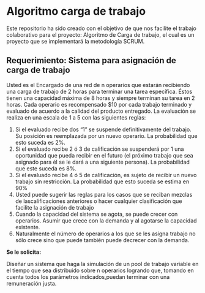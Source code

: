 # Algoritmo carga de trabajo
Este repositorio ha sido creado con el objetivo de que nos facilite el trabajo colaborativo para el proyecto: Algoritmo de Carga de trabajo, el cual es un proyecto que se implementará la metodología SCRUM.

## Requerimiento: Sistema para asignación de carga de trabajo

Usted es el Encargado de una red de n operarios que estarán recibiendo una carga de trabajo de 2 horas para terminar una tarea específica. Éstos tienen una capacidad máxima de 8 horas y siempre terminan su tarea en 2 horas.
Cada operario es recompensado $10 por cada trabajo terminado y evaluado de acuerdo a la calidad del producto entregado. La evaluación se realiza en una escala de 1 a 5 con las siguientes reglas:

  1. Si el evaluado recibe dos “1” se suspende definitivamente del trabajo. Su posición es reemplazada por un nuevo operario. La probabilidad que esto suceda es 2%.
  2. Si el evaluado recibe 2 ó 3 de calificación se suspenderá por 1 una oportunidad que pueda recibir en el futuro (el próximo trabajo que sea asignado para él se le dará a una siguiente persona). La probabilidad que este suceda es 8%.
  3. Si el evaluado recibe 4 ó 5 de calificación, es sujeto de recibir un nuevo trabajo sin restricción. La probabilidad que esto suceda se estima en 90%
4. Usted puede sugerir las reglas para los casos que se reciban mezclas de lascalificaciones anteriores o hacer cualquier clasificación que facilite la asignación de trabajo
5. Cuando la capacidad del sistema se agota, se puede crecer con operarios. Asumir que crece con la demanda y al agotarse la capacidad existente.
6. Naturalmente el número de operarios a los que se les asigna trabajo no sólo crece sino que puede también puede decrecer con la demanda.

**Se le solicita:**

Diseñar un sistema que haga la simulación de un pool de trabajo variable en el tiempo que sea distribuido sobre n operarios logrando que, tomando en cuenta todos los parámetros indicados,puedan terminar con una remuneración justa.

